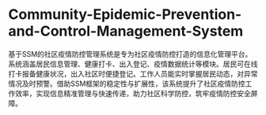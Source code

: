 # Community-Epidemic-Prevention-and-Control-Management-System
基于SSM的社区疫情防控管理系统是专为社区疫情防控打造的信息化管理平台。系统涵盖居民信息管理、健康打卡、出入登记、疫情数据统计等模块。居民可在线打卡报备健康状况，出入社区时便捷登记。工作人员能实时掌握居民动态，对异常情况及时预警。借助SSM框架的稳定性与扩展性，该系统提升了社区疫情防控工作效率，实现信息精准管理与快速传递，助力社区科学防控，筑牢疫情防控安全屏障。
